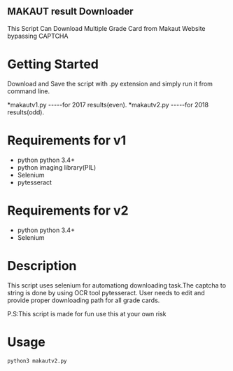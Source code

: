 ## MAKAUT result Downloader
This Script Can Download Multiple Grade Card from Makaut Website bypassing CAPTCHA

Getting Started
============

Download and Save the script with .py extension and simply run it from command line.

*makautv1.py    -----for 2017 results(even).
*makautv2.py 	-----for 2018 results(odd).

Requirements for v1
============

* python python 3.4+
* python imaging library(PIL)
* Selenium
* pytesseract

Requirements for v2
============

* python python 3.4+
* Selenium




Description
============
This script uses selenium for automationg downloading task.The captcha to string is done by using OCR tool pytesseract.
User needs to edit and provide proper downloading path for all grade cards.

P.S:This script is made for fun use this at your own risk

Usage
============
```
python3 makautv2.py

```
